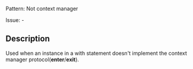 Pattern: Not context manager

Issue: -

## Description

Used when an instance in a with statement doesn't implement the context manager protocol(__enter__/__exit__).